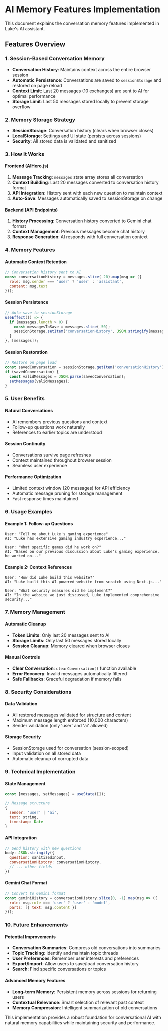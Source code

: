 # AI Memory Features Implementation

This document explains the conversation memory features implemented in Luke's AI assistant.

## Features Overview

### 1. Session-Based Conversation Memory
- **Conversation History**: Maintains context across the entire browser session
- **Automatic Persistence**: Conversations are saved to `sessionStorage` and restored on page reload
- **Context Limit**: Last 20 messages (10 exchanges) are sent to AI for optimal performance
- **Storage Limit**: Last 50 messages stored locally to prevent storage overflow

### 2. Memory Storage Strategy
- **SessionStorage**: Conversation history (clears when browser closes)
- **LocalStorage**: Settings and UI state (persists across sessions)
- **Security**: All stored data is validated and sanitized

### 3. How It Works

#### Frontend (AIHero.js)
1. **Message Tracking**: `messages` state array stores all conversation
2. **Context Building**: Last 20 messages converted to conversation history format
3. **API Integration**: History sent with each new question to maintain context
4. **Auto-Save**: Messages automatically saved to sessionStorage on change

#### Backend (API Endpoints)
1. **History Processing**: Conversation history converted to Gemini chat format
2. **Context Management**: Previous messages become chat history
3. **Response Generation**: AI responds with full conversation context

### 4. Memory Features

#### Automatic Context Retention
```javascript
// Conversation history sent to AI
const conversationHistory = messages.slice(-20).map(msg => ({
  role: msg.sender === 'user' ? 'user' : 'assistant',
  content: msg.text
}));
```

#### Session Persistence
```javascript
// Auto-save to sessionStorage
useEffect(() => {
  if (messages.length > 0) {
    const messagesToSave = messages.slice(-50);
    sessionStorage.setItem('conversationHistory', JSON.stringify(messagesToSave));
  }
}, [messages]);
```

#### Session Restoration
```javascript
// Restore on page load
const savedConversation = sessionStorage.getItem('conversationHistory');
if (savedConversation) {
  const validMessages = JSON.parse(savedConversation);
  setMessages(validMessages);
}
```

### 5. User Benefits

#### Natural Conversations
- AI remembers previous questions and context
- Follow-up questions work naturally
- References to earlier topics are understood

#### Session Continuity
- Conversations survive page refreshes
- Context maintained throughout browser session
- Seamless user experience

#### Performance Optimization
- Limited context window (20 messages) for API efficiency
- Automatic message pruning for storage management
- Fast response times maintained

### 6. Usage Examples

#### Example 1: Follow-up Questions
```
User: "Tell me about Luke's gaming experience"
AI: "Luke has extensive gaming industry experience..."

User: "What specific games did he work on?"
AI: "Based on our previous discussion about Luke's gaming experience, he worked on..."
```

#### Example 2: Context References
```
User: "How did Luke build this website?"
AI: "Luke built this AI-powered website from scratch using Next.js..."

User: "What security measures did he implement?"
AI: "In the website we just discussed, Luke implemented comprehensive security..."
```

### 7. Memory Management

#### Automatic Cleanup
- **Token Limits**: Only last 20 messages sent to AI
- **Storage Limits**: Only last 50 messages stored locally
- **Session Cleanup**: Memory cleared when browser closes

#### Manual Controls
- **Clear Conversation**: `clearConversation()` function available
- **Error Recovery**: Invalid messages automatically filtered
- **Safe Fallbacks**: Graceful degradation if memory fails

### 8. Security Considerations

#### Data Validation
- All restored messages validated for structure and content
- Maximum message length enforced (10,000 characters)
- Sender validation (only 'user' and 'ai' allowed)

#### Storage Security
- SessionStorage used for conversation (session-scoped)
- Input validation on all stored data
- Automatic cleanup of corrupted data

### 9. Technical Implementation

#### State Management
```javascript
const [messages, setMessages] = useState([]);

// Message structure
{
  sender: 'user' | 'ai',
  text: string,
  timestamp: Date
}
```

#### API Integration
```javascript
// Send history with new questions
body: JSON.stringify({ 
  question: sanitizedInput,
  conversationHistory: conversationHistory,
  // ... other fields
})
```

#### Gemini Chat Format
```javascript
// Convert to Gemini format
const geminiHistory = conversationHistory.slice(0, -1).map(msg => ({
  role: msg.role === 'user' ? 'user' : 'model',
  parts: [{ text: msg.content }]
}));
```

### 10. Future Enhancements

#### Potential Improvements
- **Conversation Summaries**: Compress old conversations into summaries
- **Topic Tracking**: Identify and maintain topic threads
- **User Preferences**: Remember user interests and preferences
- **Export/Import**: Allow users to save/load conversation history
- **Search**: Find specific conversations or topics

#### Advanced Memory Features
- **Long-term Memory**: Persistent memory across sessions for returning users
- **Contextual Relevance**: Smart selection of relevant past context
- **Memory Compression**: Intelligent summarization of old conversations

This implementation provides a robust foundation for conversational AI with natural memory capabilities while maintaining security and performance.

